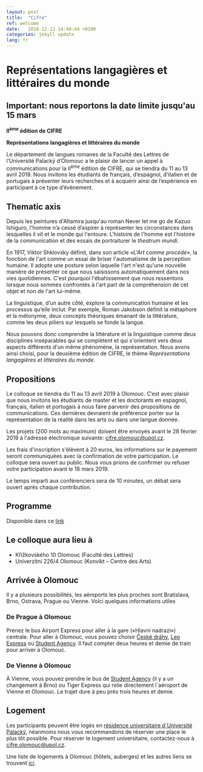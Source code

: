 ```yaml
---
layout: post
title:  "Cifre"
ref: welcome
date:   2018-12-12 14:48:44 +0100
categories: jekyll update
lang: fr
---
```


# Représentations langagières et littéraires du monde

## Important: nous reportons la date limite jusqu'au 15 mars

**II<sup>ème</sup> édition de CIFRE**

**Représentations langagières et littéraires du monde**

Le département de langues romanes de la Faculté des Lettres de l’Université Palacký d’Olomouc a le plaisir de lancer un appel à communications pour la II<sup>ème</sup> édition de CIFRE, qui se tiendra du 11 au 13 avril 2019. Nous invitons les étudiants de français, d’espagnol, d’italien et de portugais à présenter leurs recherches et à acquérir ainsi de l’expérience en participant à ce type d’évènement.

## Thematic axis

Depuis les peintures d'Altamira jusqu'au roman Never let me go de Kazuo Ishiguro, l'homme n’a cessé d’aspirer à représenter les circonstances dans lesquelles il vit et le monde qui l'entoure. L'histoire de l'homme est l'histoire de la communication et des essais de portraiturer le *theatrum mundi*.

En 1917, Viktor Shklovsky définit, dans son article *«L'Art comme procédé»*, la fonction de l'art comme un essai de briser l'automatisme de la perception humaine. Il adopte une posture selon laquelle l'art n'est qu'une nouvelle manière de présenter ce que nous saisissons automatiquement dans nos vies quotidiennes. C'est pourquoi l'ébahissement que nous ressentons lorsque nous sommes confrontés à l'art part de la compréhension de cet objet et non de l'art lui-même.

La linguistique, d’un autre côté, explore la communication humaine et les processus qu’elle inclut. Par exemple, Roman Jakobson définit la métaphore et la métonymie, deux concepts théoriques émanant de la littérature, comme les deux piliers sur lesquels se fonde la langue.

Nous pouvons donc comprendre la littérature et la linguistique comme deux disciplines inséparables qui se complètent et qui s'orientent vers deux aspects différents d'un même phénomène, la représentation. Nous avons ainsi choisi, pour la deuxième édition de CIFRE, le thème *Représentations langagières et littéraires du monde*.

## Propositions

Le colloque se tiendra du 11 au 13 avril 2019 à Olomouc. C’est avec plaisir que nous invitons les étudiants de master et les doctorants en espagnol, français, italien et portugais à nous faire parvenir des propositions de communications. Ces dernières devraient de préférence porter sur la représentation de la réalité dans les arts ou dans une langue donnée.

Les projets (200 mots au maximum) doivent être envoyés avant le 28 février 2019 à l'adresse électronique suivante: <cifre.olomouc@upol.cz>.

Les frais d'inscription s'élèvent à 20 euros, les informations sur le payement seront communiquées avec la confirmation de votre participation. Le colloque sera ouvert au public. Nous vous prions de confirmer ou refuser votre participation avant le 18 mars 2019.

Le temps imparti aux conférenciers sera de 10 minutes, un débat sera ouvert après chaque contribution.

## Programme

Disponible dans ce [link](assets/programa_cifre_2019.pdf)

## Le colloque aura lieu à

* Křížkovského 10 Olomouc (Faculté des Lettres)
* Univerzitní 226/4 Olomouc (Konvikt – Centre des Arts)

## Arrivée à Olomouc

Il y a plusieurs possibilités, les aéroports les plus proches sont Bratislava, Brno, Ostrava, Prague ou Vienne. Voici quelques informations utiles

### De Prague à Olomouc

Prenez le bus Airport Express pour aller à la gare («Hlavni nadrazi») centrale. Pour aller à Olomouc, vous pouvez choisir [České dráhy](https://www.cd.cz/en/default.htm), [Leo Express](https://www.leoexpress.com/en) ou [Student Agency](https://www.studentagency.eu/en/). Il faut compter deux heures et demie de train pour arriver à Olomouc.

### De Vienne à Olomouc

À Vienne, vous pouvez prendre le bus de [Student Agency](https://www.studentagency.eu/en/) (il y a un changement à Brno) ou Tiger Express qui relie directement l´aéroport de Vienne et Olomouc. Le trajet dure à peu près trois heures et demie.

## Logement

Les participants peuvent être logés en [résidence universitaire d´Université Palacký](https://skm.upol.cz/en/accommodation/accommodation-booking/accommodation-booking-for-employees/), néanmoins nous vous recommandons de réserver une place le plus tôt possible. Pour réserver le logement universitaire, contactez-nous à <cifre.olomouc@upol.cz>.

Une liste de logements à Olomouc (hôtels, auberges)  et les autres liens se trouvent [ici](https://www.hotely.cz/olomouc/?page=1).